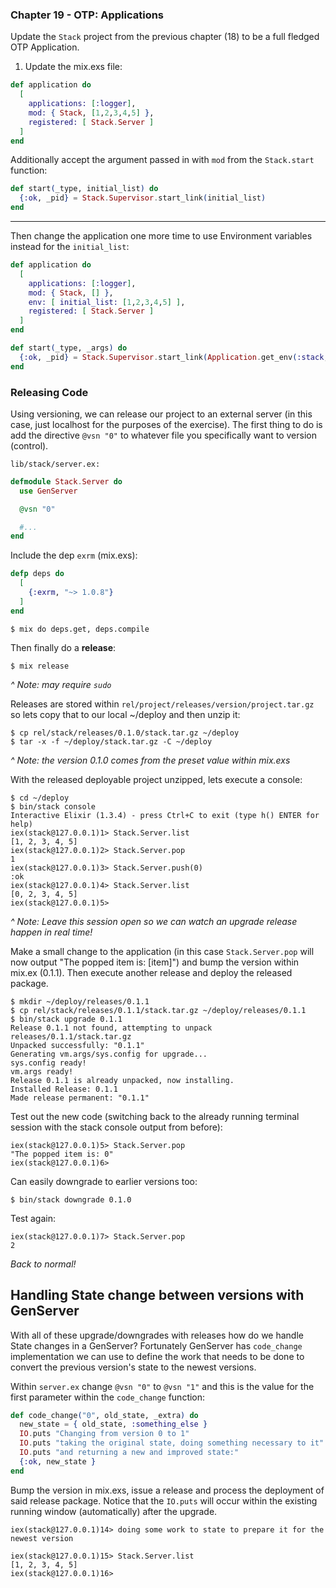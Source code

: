 ### Chapter 19 - OTP: Applications

Update the `Stack` project from the previous chapter (18) to be a full fledged OTP Application.

1. Update the mix.exs file:

```elixir
def application do
  [
    applications: [:logger],
    mod: { Stack, [1,2,3,4,5] },
    registered: [ Stack.Server ]
  ]
end
```

Additionally accept the argument passed in with `mod` from the `Stack.start` function:

```elixir
def start(_type, initial_list) do
  {:ok, _pid} = Stack.Supervisor.start_link(initial_list)
end
```
---
Then change the application one more time to use Environment variables instead for the `initial_list`:

```elixir
def application do
  [
    applications: [:logger],
    mod: { Stack, [] },
    env: [ initial_list: [1,2,3,4,5] ],
    registered: [ Stack.Server ]
  ]
end
```

```elixir
def start(_type, _args) do
  {:ok, _pid} = Stack.Supervisor.start_link(Application.get_env(:stack, :initial_list))
end
```

### Releasing Code

Using versioning, we can release our project to an external server (in this case, just localhost for the purposes of the exercise).  The first thing to do is add the directive `@vsn "0"` to whatever file you specifically want to version (control).

`lib/stack/server.ex:`
```elixir
defmodule Stack.Server do
  use GenServer

  @vsn "0"

  #...
end
```

Include the dep `exrm` (mix.exs):

```elixir
defp deps do
  [
    {:exrm, "~> 1.0.8"}
  ]
end
```

```
$ mix do deps.get, deps.compile
```

Then finally do a __release__:

```
$ mix release
```
_^ Note: may require `sudo`_

Releases are stored within `rel/project/releases/version/project.tar.gz` so lets copy that to our local ~/deploy and then unzip it:

```
$ cp rel/stack/releases/0.1.0/stack.tar.gz ~/deploy
$ tar -x -f ~/deploy/stack.tar.gz -C ~/deploy
```
_^ Note: the version 0.1.0 comes from the preset value within mix.exs_

With the released deployable project unzipped, lets execute a console:

```
$ cd ~/deploy
$ bin/stack console
Interactive Elixir (1.3.4) - press Ctrl+C to exit (type h() ENTER for help)
iex(stack@127.0.0.1)1> Stack.Server.list
[1, 2, 3, 4, 5]
iex(stack@127.0.0.1)2> Stack.Server.pop
1
iex(stack@127.0.0.1)3> Stack.Server.push(0)
:ok
iex(stack@127.0.0.1)4> Stack.Server.list
[0, 2, 3, 4, 5]
iex(stack@127.0.0.1)5>
```
_^ Note: Leave this session open so we can watch an upgrade release happen in real time!_

Make a small change to the application (in this case `Stack.Server.pop` will now output "The popped item is: [item]") and bump the version within mix.ex (0.1.1).  Then execute another release and deploy the released package.

```
$ mkdir ~/deploy/releases/0.1.1
$ cp rel/stack/releases/0.1.1/stack.tar.gz ~/deploy/releases/0.1.1
$ bin/stack upgrade 0.1.1
Release 0.1.1 not found, attempting to unpack releases/0.1.1/stack.tar.gz
Unpacked successfully: "0.1.1"
Generating vm.args/sys.config for upgrade...
sys.config ready!
vm.args ready!
Release 0.1.1 is already unpacked, now installing.
Installed Release: 0.1.1
Made release permanent: "0.1.1"
```

Test out the new code (switching back to the already running terminal session with the stack console output from before):

```
iex(stack@127.0.0.1)5> Stack.Server.pop
"The popped item is: 0"
iex(stack@127.0.0.1)6>
```

Can easily downgrade to earlier versions too:

```
$ bin/stack downgrade 0.1.0
```

Test again:

```
iex(stack@127.0.0.1)7> Stack.Server.pop
2
```
_Back to normal!_

## Handling State change between versions with GenServer

With all of these upgrade/downgrades with releases how do we handle State changes in a GenServer?  Fortunately GenServer has `code_change` implementation we can use to define the work that needs to be done to convert the previous version's state to the newest versions.

Within `server.ex` change `@vsn "0"` to `@vsn "1"` and this is the value for the first parameter within the `code_change` function:

```elixir
def code_change("0", old_state, _extra) do
  new_state = { old_state, :something_else }
  IO.puts "Changing from version 0 to 1"
  IO.puts "taking the original state, doing something necessary to it"
  IO.puts "and returning a new and improved state:"
  {:ok, new_state }
end
```

Bump the version in mix.exs, issue a release and process the deployment of said release package.  Notice that the `IO.puts` will occur within the existing running window (automatically) after the upgrade.

```
iex(stack@127.0.0.1)14> doing some work to state to prepare it for the newest version

iex(stack@127.0.0.1)15> Stack.Server.list
[1, 2, 3, 4, 5]
iex(stack@127.0.0.1)16>
```
